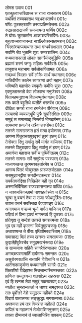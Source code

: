 लोमश उवाच	001  
एतच्छ्रुत्वान्तरिक्षाच्च स राजा राजसत्तम	001a  
यथोक्तं तच्चकाराथ श्रद्दधद्भरतर्षभ	001c  
षष्टिः पुत्रसहस्राणि तस्याप्रतिमतेजसः	002a  
रुद्रप्रसादाद्राजर्षेः समजायन्त पार्थिव	002c  
ते घोराः क्रूरकर्माण आकाशपरिसर्पिणः	003a  
बहुत्वाच्चावजानन्तः सर्वाँल्लोकान्सहामरान्	003c  
त्रिदशांश्चाप्यबाधन्त तथा गन्धर्वराक्षसान्	004a  
सर्वाणि चैव भूतानि शूराः समरशालिनः	004c  
वध्यमानास्ततो लोकाः सागरैर्मन्दबुद्धिभिः	005a  
ब्रह्माणं शरणं जग्मुः सहिताः सर्वदैवतैः	005c  
तानुवाच महाभागः सर्वलोकपितामहः	006a  
गच्छध्वं त्रिदशाः सर्वे लोकैः सार्धं यथागतम्	006c  
नातिदीर्घेण कालेन सागराणां क्षयो महान्	007a  
भविष्यति महाघोरः स्वकृतैः कर्मभिः सुराः	007c  
एवमुक्तास्ततो देवा लोकाश्च मनुजेश्वर	008a  
पितामहमनुज्ञाप्य विप्रजग्मुर्यथागतम्	008c  
ततः काले बहुतिथे व्यतीते भरतर्षभ	009a  
दीक्षितः सगरो राजा हयमेधेन वीर्यवान्	009c  
तस्याश्वो व्यचरद्भूमिं पुत्रैः सुपरिरक्षितः	009e  
समुद्रं स समासाद्य निस्तोयं भीमदर्शनम्	010a  
रक्ष्यमाणः प्रयत्नेन तत्रैवान्तरधीयत	010c  
ततस्ते सागरास्तात हृतं मत्वा हयोत्तमम्	011a  
आगम्य पितुराचख्युरदृश्यं तुरगं हृतम्	011c  
तेनोक्ता दिक्षु सर्वासु सर्वे मार्गत वाजिनम्	011e  
ततस्ते पितुराज्ञाय दिक्षु सर्वासु तं हयम्	012a  
अमार्गन्त महाराज सर्वं च पृथिवीतलम्	012c  
ततस्ते सागराः सर्वे समुपेत्य परस्परम्	013a  
नाध्यगच्छन्त तुरगमश्वहर्तारमेव च	013c  
आगम्य पितरं चोचुस्ततः प्राञ्जलयोऽग्रतः	014a  
ससमुद्रवनद्वीपा सनदीनदकन्दरा	014c  
सपर्वतवनोद्देशा निखिलेन मही नृप	014e  
अस्माभिर्विचिता राजञ्शासनात्तव पार्थिव	015a  
न चाश्वमधिगच्छामो नाश्वहर्तारमेव च	015c  
श्रुत्वा तु वचनं तेषां स राजा क्रोधमूर्छितः	016a  
उवाच वचनं सर्वांस्तदा दैववशान्नृप	016c  
अनागमाय गच्छध्वं भूयो मार्गत वाजिनम्	017a  
यज्ञियं तं विना ह्यश्वं नागन्तव्यं हि पुत्रकाः	017c  
प्रतिगृह्य तु सन्देशं ततस्ते सगरात्मजाः	018a  
भूय एव महीं कृत्स्नां विचेतुमुपचक्रमुः	018c  
अथापश्यन्त ते वीराः पृथिवीमवदारिताम्	019a  
समासाद्य बिलं तच्च खनन्तः सगरात्मजाः	019c  
कुद्दालैर्ह्रेषुकैश्चैव समुद्रमखनंस्तदा	019e  
स खन्यमानः सहितैः सागरैर्वरुणालयः	020a  
अगच्छत्परमामार्तिं दार्यमाणः समन्ततः	020c  
असुरोरगरक्षांसि सत्त्वानि विविधानि च	021a  
आर्तनादमकुर्वन्त वध्यमानानि सागरैः	021c  
छिन्नशीर्षा विदेहाश्च भिन्नजान्वस्थिमस्तकाः	022a  
प्राणिनः समदृश्यन्त शतशोऽथ सहस्रशः	022c  
एवं हि खनतां तेषां समुद्रं मकरालयम्	023a  
व्यतीतः सुमहान्कालो न चाश्वः समदृश्यत	023c  
ततः पूर्वोत्तरे देशे समुद्रस्य महीपते	024a  
विदार्य पातालमथ सङ्क्रुद्धाः सगरात्मजाः	024c  
अपश्यन्त हयं तत्र विचरन्तं महीतले	024e  
कपिलं च महात्मानं तेजोराशिमनुत्तमम्	025a  
तपसा दीप्यमानं तं ज्वालाभिरिव पावकम्	025c  
